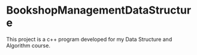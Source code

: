 # BookshopManagementDataStructure
This project is a c++ program developed for my Data Structure and Algorithm course. 
